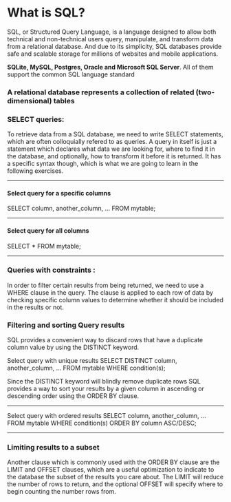# What is SQL?
SQL, or Structured Query Language, is a language designed to allow both technical and non-technical users query, manipulate, and transform data from a relational database. And due to its simplicity, SQL databases provide safe and scalable storage for millions of websites and mobile applications.

**SQLite, MySQL, Postgres, Oracle and Microsoft SQL Server**. All of them support the common SQL language standard
### A relational database represents a collection of related (two-dimensional) tables
### SELECT queries:
To retrieve data from a SQL database, we need to write SELECT statements, which are often colloquially refered to as queries. A query in itself is just a statement which declares what data we are looking for, where to find it in the database, and optionally, how to transform it before it is returned. It has a specific syntax though, which is what we are going to learn in the following exercises.
_____________________________________________
#### Select query for a specific columns
SELECT column, another_column, …
FROM mytable;
_____________________________________________
#### Select query for all columns
SELECT * 
FROM mytable;
_____________________________________________

### Queries with constraints :
In order to filter certain results from being returned, we need to use a WHERE clause in the query. The clause is applied to each row of data by checking specific column values to determine whether it should be included in the results or not.

### Filtering and sorting Query results
 SQL provides a convenient way to discard rows that have a duplicate column value by using the DISTINCT keyword.
 
Select query with unique results
SELECT DISTINCT column, another_column, …
FROM mytable
WHERE condition(s);

Since the DISTINCT keyword will blindly remove duplicate rows
SQL provides a way to sort your results by a given column in ascending or descending order using the ORDER BY clause.
_____________________________________________

Select query with ordered results
SELECT column, another_column, …
FROM mytable
WHERE condition(s)
ORDER BY column ASC/DESC;
_____________________________________________
### Limiting results to a subset
Another clause which is commonly used with the ORDER BY clause are the LIMIT and OFFSET clauses, which are a useful optimization to indicate to the database the subset of the results you care about.
The LIMIT will reduce the number of rows to return, and the optional OFFSET will specify where to begin counting the number rows from.